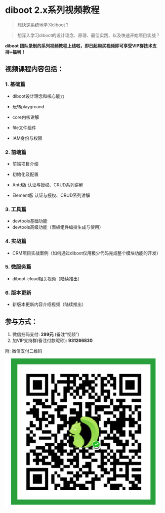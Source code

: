 # diboot 2.x系列视频教程
> 想快速系统地学习diboot？

> 想深入学习diboot的设计理念、原理、最佳实践、以及快速开始项目实战？

**diboot 团队录制的系列视频教程上线啦，即日起购买视频即可享受VIP群技术支持+福利！**

## 视频课程内容包括：
### 1. 基础篇 
* diboot设计理念和核心能力

* 玩转playground

* core内核讲解

* file文件组件

* IAM身份与权限

### 2. 前端篇
* 前端项目介绍

* 初始化及配置

* Antd版 认证与授权、CRUD系列讲解

* Element版 认证与授权、CRUD系列讲解

### 3. 工具篇
* devtools基础功能
* devtools高级功能（面板组件编排生成与使用）

### 4. 实战篇
* CRM项目实战案例（如何通过diboot仅用极少代码完成整个模块功能的开发）

### 5. 微服务篇
* diboot-cloud相关视频（陆续推出）

### 6. 版本更新
* 新版本更新内容介绍视频（陆续推出）

## 参与方式：
1. 微信扫码支付: **299元** (备注“视频”)
2. 加VIP支持群(备注付款昵称): **931266830**

附: 微信支付二维码 
![购买二维码](../promotions/wechat_donate.png)
